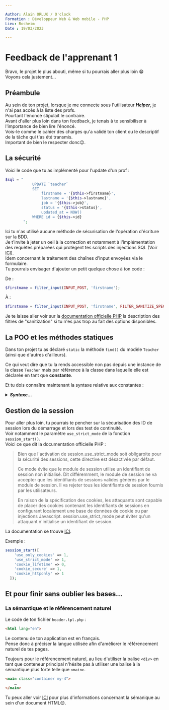 ```yaml
---

Author: Alain ORLUK / O'clock  
Formation : Développeur Web & Web mobile - PHP 
Lieu: Rosheim
Date : 19/03/2023  

---
```

# **Feedback de l'apprenant 1**

Bravo, le projet le plus abouti, même si tu pourrais aller plus loin 😁  
Voyons cela justement…

## **Préambule**

Au sein de ton projet, lorsque je me connecte sous l'utilisateur ***Helper***, je n'ai pas accès à la liste des profs.  
Pourtant l'énoncé stipulait le contraire.  
Avant d'aller plus loin dans ton feedback, je tenais à te sensibiliser à l'importance de bien lire l'énoncé.  
Vois-le comme le cahier des charges qu'a validé ton client ou le descriptif de la tâche qui t'as été transmis.  
Important de bien le respecter donc😉.  

## **La sécurité**

Voici le code que tu as implémenté pour l'update d'un prof :  

```php
$sql = "
            UPDATE `teacher`
            SET
                firstname = '{$this->firstname}',
                lastname = '{$this->lastname}',
                job = '{$this->job}',
                status = '{$this->status}',
                updated_at = NOW()
            WHERE id = {$this->id}
        ";
```

Ici tu n'as utilisé aucune méthode de sécurisation de l'opération d'écriture sur la BDD.  
Je t'invite à jeter un oeil à la correction et notamment à l'implémentation des requêtes préparées qui protègent tes scripts des injections SQL (Voir [ICI](https://www.php.net/manual/fr/pdostatement.execute.php)).  
Idem concernant le traitement des chaînes d'input envoyées via le formulaire.  
Tu pourrais envisager d'ajouter un petit quelque chose à ton code :  

De :

```php
$firstname = filter_input(INPUT_POST, 'firstname');
```

À :  

```php
$firstname = filter_input(INPUT_POST, 'firstname', FILTER_SANITIZE_SPECIAL_CHARS);
```

Je te laisse aller voir sur la [documentation officielle PHP](https://www.php.net/manual/en/filter.filters.sanitize.php) la description des filtres de "sanitization" si tu n'es pas trop au fait des options disponibles.  

## **La POO et les méthodes statiques**

Dans ton projet tu as déclaré `static` la méthode `find()` du modèle `Teacher` (ainsi que d'autres d'ailleurs).  

Ce qui veut dire que tu la rends accessible non pas depuis une instance de la classe `Teacher` mais par référence à la classe dans laquelle elle est déclarée en tant que **constante**.  

Et tu dois connaître maintenant la syntaxe relative aux constantes :  
<details>
  <summary><em><b>Syntaxe…</b></em></summary>

>
```php
Class::method();
```

Donc lorsque tu appelles la méthode `find()` dans ton `Controller`, au lieu d'écrire :  

```php
$newteacher = new Teacher();
$teacherFromDb = $newteacher->find($teacherid);
```

Tu devrais économiser une instance de `Teacher` et écrire :  

```php
$teacherFromDb = Teacher::find($teacherid);
```

</details>

## **Gestion de la session**

Pour aller plus loin, tu pourrais te pencher sur la sécurisation des ID de session lors du démarrage et lors des test de continuité.  
Voir notamment le paramètre `use_strict_mode` de la fonction `session_start()`.  
Voici ce que dit la documentation officielle PHP :  
>Bien que l'activation de session.use_strict_mode soit obligaroite pour la sécurité des sessions, cette directive est désactivée par défaut.
>
>Ce mode évite que le module de session utilise un identifiant de session non initialisé. Dit différemment, le module de session ne va accepter que les identifiants de sessions valides générés par le module de session. Il va rejeter tous les identifiants de session fournis par les utilisateurs.
>
>En raison de la spécification des cookies, les attaquants sont capable de placer des cookies contenant les identifiants de sessions en configurant localement une base de données de cookie ou par injections Javascript. session.use_strict_mode peut éviter qu'un attaquant n'initialise un identifiant de session.

La documentation se trouve [ICI](https://www.php.net/manual/en/session.security.ini.php).  

Exemple :  

```php
session_start([
    'use_only_cookies' => 1,
    'use_strict_mode' => 1,
    'cookie_lifetime' => 0,
    'cookie_secure' => 1,
    'cookie_httponly' => 1
  ]);
```

## **Et pour finir sans oublier les bases…**

### **La sémantique et le référencement naturel**

Le code de ton fichier `header.tpl.php` :  

```html
<html lang="en">
```

Le contenu de ton application est en français.  
Pense donc à préciser la langue utilisée afin d'améliorer le référencement naturel de tes pages.  

Toujours pour le référencement naturel, au lieu d'utiliser la balise `<div>` en tant que conteneur principal n'hésite pas à utiliser une balise à la sémantique plus forte telle que `<main>`.  

```html
<main class="container my-4">
    …
</main>
```

Tu peux aller voir [ICI](https://developer.mozilla.org/fr/docs/Glossary/Semantics) pour plus d'informations concernant la sémanique au sein d'un document HTML😊.  
